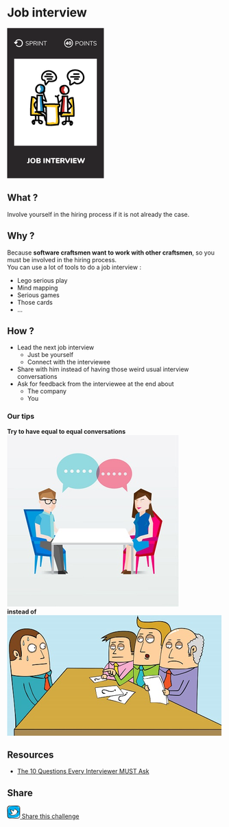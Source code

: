 # Job interview
![Job interview](images/job-interview.png)  

## What ?
Involve yourself in the hiring process if it is not already the case.

## Why ?
Because **software craftsmen want to work with other craftsmen**, so you must be involved in the hiring process.  
You can use a lot of tools to do a job interview :
* Lego serious play
* Mind mapping
* Serious games
* Those cards  
* ...

## How ?
* Lead the next job interview
    * Just be yourself
    * Connect with the interviewee
* Share with him instead of having those weird usual interview conversations
* Ask for feedback from the interviewee at the end about
    * The company
    * You

### Our tips
**Try to have equal to equal conversations**  
![Job interview](images/job-interview2.jpg)  
**instead of**  
![Usual interview](images/job-interview1.jpg) 

## Resources
* [The 10 Questions Every Interviewer MUST Ask](https://www.scienceofpeople.com/10-questions-every-interviewer-must-ask/)

## Share
![Share](../images/twitter.png)[ Share this challenge](https://twitter.com/home?status=I%20have%20just%20completed%20the%20Job%20interview%20%23craft_challenges%20from%20%40agilepartner%20http://tiny.cc/bd40wy)